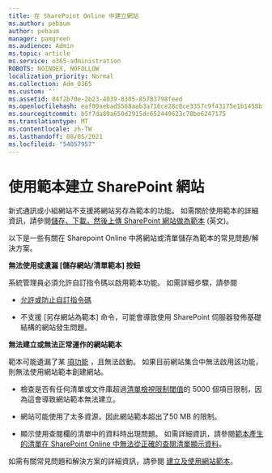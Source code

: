 ```yaml
---
title: 在 SharePoint Online 中建立網站
ms.author: pebaum
author: pebaum
manager: pamgreen
ms.audience: Admin
ms.topic: article
ms.service: o365-administration
ROBOTS: NOINDEX, NOFOLLOW
localization_priority: Normal
ms.collection: Adm_O365
ms.custom: ''
ms.assetid: 84f2b70e-2b23-4039-8305-85783798feed
ms.openlocfilehash: eaf09aebad5568aab3a716ce28c8ce3357c9f43175e1b1458bfcd43fd95a71fa
ms.sourcegitcommit: b5f7da89a650d2915dc652449623c78be6247175
ms.translationtype: MT
ms.contentlocale: zh-TW
ms.lasthandoff: 08/05/2021
ms.locfileid: "54057957"
---
```

# <a name="create-sharepoint-sites-using-templates"></a>使用範本建立 SharePoint 網站

新式通訊或小組網站不支援將網站另存為範本的功能。 如需關於使用範本的詳細資訊，請參閱[儲存、下載，然後上傳 SharePoint 網站做為範本](https://docs.microsoft.com/sharepoint/dev/general-development/save-download-and-upload-a-sharepoint-site-as-a-template) (英文)。

以下是一些有關在 Sharepoint Online 中將網站或清單儲存為範本的常見問題/解決方案。 

**無法使用或遺漏 [儲存網站/清單範本] 按鈕**

系統管理員必須允許自訂指令碼以啟用範本功能。 如需詳細步驟，請參閱 

- [允許或防止自訂指令碼](https://docs.microsoft.com/sharepoint/allow-or-prevent-custom-script)

- 不支援 [另存網站為範本] 命令，可能會導致使用 SharePoint 伺服器發佈基礎結構的網站發生問題。

**無法建立或無法正常運作的網站範本**

範本可能遺漏了某 [項功能](https://social.technet.microsoft.com/wiki/contents/articles/14423.sharepoint-2013-existing-features-guid.aspx) ，且無法啟動。 如果目前網站集合中無法啟用該功能，則無法使用網站範本創建網站。

- 檢查是否有任何清單或文件庫超過[清單檢視限制閾值](https://support.office.com/article/Manage-large-lists-and-libraries-in-SharePoint-B8588DAE-9387-48C2-9248-C24122F07C59)的 5000 個項目限制，因為這會導致網站範本無法建立。

- 網站可能使用了太多資源，因此網站範本超出了50 MB 的限制。


- 顯示使用查閱欄的清單中的資料時出現問題。 如需詳細資訊，請參閱[範本產生的清單在 SharePoint Online 中無法從正確的查閱清單顯示資料](https://docs.microsoft.com/sharepoint/support/lists-and-libraries/template-generated-list-incorrect-data)。

如需有關常見問題和解決方案的詳細資訊，請參閱 [建立及使用網站範本](https://support.office.com/article/Create-and-use-site-templates-60371B0F-00E0-4C49-A844-34759EBDD989)。



